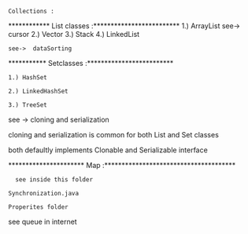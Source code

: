 	Collections :

************	List classes :*************************
	1.) ArrayList
		see->  cursor
 	2.) Vector
	3.) Stack
	4.) LinkedList 

	see->  dataSorting

*********** Setclasses :*************************

	1.) HashSet

	2.) LinkedHashSet

	3.) TreeSet
   
   see -> cloning and serialization
	
cloning and serialization is common for both List and Set classes

 both defaultly implements Clonable and Serializable interface

	
********************** Map  :**************************************

      see inside this folder

	Synchronization.java

	Properites folder

see queue in internet
